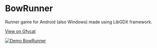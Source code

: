 # BowRunner
Runner game for Android (also Windows) made using LibGDX framework.

[View on Gfycat](https://gfycat.com/AnyTightAmericanquarterhorse)

[![Demo BowRunner](https://giant.gfycat.com/AnyTightAmericanquarterhorse.gif)](https://gfycat.com/AnyTightAmericanquarterhorse)
